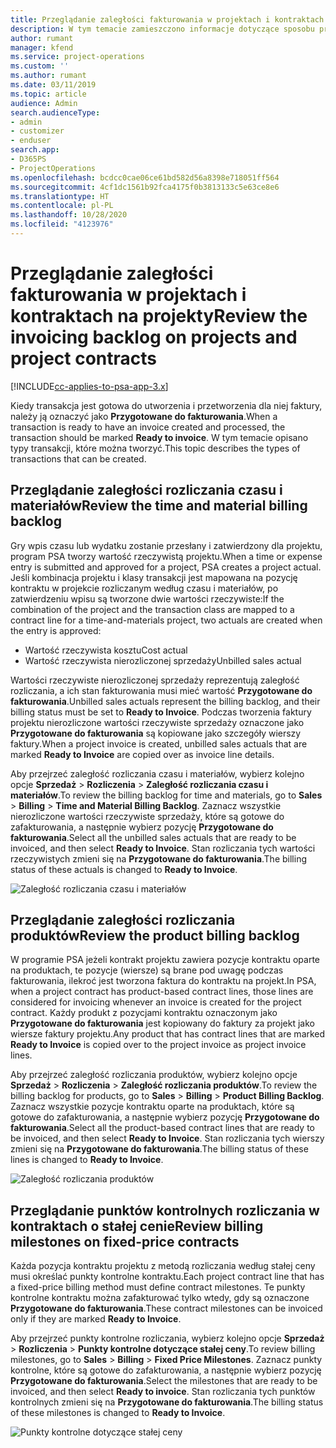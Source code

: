 ```yaml
---
title: Przeglądanie zaległości fakturowania w projektach i kontraktach na projekty
description: W tym temacie zamieszczono informacje dotyczące sposobu przeglądania zaległości dotyczących wpisów czasu, wydatków i projektów oraz ich oznaczania jako gotowych do zafakturowania.
author: rumant
manager: kfend
ms.service: project-operations
ms.custom: ''
ms.author: rumant
ms.date: 03/11/2019
ms.topic: article
audience: Admin
search.audienceType:
- admin
- customizer
- enduser
search.app:
- D365PS
- ProjectOperations
ms.openlocfilehash: bcdcc0cae06ce61bd582d56a8398e718051ff564
ms.sourcegitcommit: 4cf1dc1561b92fca4175f0b3813133c5e63ce8e6
ms.translationtype: HT
ms.contentlocale: pl-PL
ms.lasthandoff: 10/28/2020
ms.locfileid: "4123976"
---
```

# <a name="review-the-invoicing-backlog-on-projects-and-project-contracts"></a><span data-ttu-id="527c2-103">Przeglądanie zaległości fakturowania w projektach i kontraktach na projekty</span><span class="sxs-lookup"><span data-stu-id="527c2-103">Review the invoicing backlog on projects and project contracts</span></span>

[!INCLUDE[cc-applies-to-psa-app-3.x](../includes/cc-applies-to-psa-app-3x.md)]

<span data-ttu-id="527c2-104">Kiedy transakcja jest gotowa do utworzenia i przetworzenia dla niej faktury, należy ją oznaczyć jako **Przygotowane do fakturowania**.</span><span class="sxs-lookup"><span data-stu-id="527c2-104">When a transaction is ready to have an invoice created and processed, the transaction should be marked **Ready to invoice**.</span></span> <span data-ttu-id="527c2-105">W tym temacie opisano typy transakcji, które można tworzyć.</span><span class="sxs-lookup"><span data-stu-id="527c2-105">This topic describes the types of transactions that can be created.</span></span>

## <a name="review-the-time-and-material-billing-backlog"></a><span data-ttu-id="527c2-106">Przeglądanie zaległości rozliczania czasu i materiałów</span><span class="sxs-lookup"><span data-stu-id="527c2-106">Review the time and material billing backlog</span></span>

<span data-ttu-id="527c2-107">Gry wpis czasu lub wydatku zostanie przesłany i zatwierdzony dla projektu, program PSA tworzy wartość rzeczywistą projektu.</span><span class="sxs-lookup"><span data-stu-id="527c2-107">When a time or expense entry is submitted and approved for a project, PSA creates a project actual.</span></span> <span data-ttu-id="527c2-108">Jeśli kombinacja projektu i klasy transakcji jest mapowana na pozycję kontraktu w projekcie rozliczanym według czasu i materiałów, po zatwierdzeniu wpisu są tworzone dwie wartości rzeczywiste:</span><span class="sxs-lookup"><span data-stu-id="527c2-108">If the combination of the project and the transaction class are mapped to a contract line for a time-and-materials project, two actuals are created when the entry is approved:</span></span>

- <span data-ttu-id="527c2-109">Wartość rzeczywista kosztu</span><span class="sxs-lookup"><span data-stu-id="527c2-109">Cost actual</span></span> 
- <span data-ttu-id="527c2-110">Wartość rzeczywista nierozliczonej sprzedaży</span><span class="sxs-lookup"><span data-stu-id="527c2-110">Unbilled sales actual</span></span>

<span data-ttu-id="527c2-111">Wartości rzeczywiste nierozliczonej sprzedaży reprezentują zaległość rozliczania, a ich stan fakturowania musi mieć wartość **Przygotowane do fakturowania**.</span><span class="sxs-lookup"><span data-stu-id="527c2-111">Unbilled sales actuals represent the billing backlog, and their billing status must be set to **Ready to Invoice**.</span></span> <span data-ttu-id="527c2-112">Podczas tworzenia faktury projektu nierozliczone wartości rzeczywiste sprzedaży oznaczone jako **Przygotowane do fakturowania** są kopiowane jako szczegóły wierszy faktury.</span><span class="sxs-lookup"><span data-stu-id="527c2-112">When a project invoice is created, unbilled sales actuals that are marked **Ready to Invoice** are copied over as invoice line details.</span></span>

<span data-ttu-id="527c2-113">Aby przejrzeć zaległość rozliczania czasu i materiałów, wybierz kolejno opcje **Sprzedaż** \> **Rozliczenia** \> **Zaległość rozliczania czasu i materiałów**.</span><span class="sxs-lookup"><span data-stu-id="527c2-113">To review the billing backlog for time and materials, go to **Sales** \> **Billing** \> **Time and Material Billing Backlog**.</span></span> <span data-ttu-id="527c2-114">Zaznacz wszystkie nierozliczone wartości rzeczywiste sprzedaży, które są gotowe do zafakturowania, a następnie wybierz pozycję **Przygotowane do fakturowania**.</span><span class="sxs-lookup"><span data-stu-id="527c2-114">Select all the unbilled sales actuals that are ready to be invoiced, and then select **Ready to Invoice**.</span></span> <span data-ttu-id="527c2-115">Stan rozliczania tych wartości rzeczywistych zmieni się na **Przygotowane do fakturowania**.</span><span class="sxs-lookup"><span data-stu-id="527c2-115">The billing status of these actuals is changed to **Ready to Invoice**.</span></span>

![Zaległość rozliczania czasu i materiałów](media/TMBacklog.png)

## <a name="review-the-product-billing-backlog"></a><span data-ttu-id="527c2-117">Przeglądanie zaległości rozliczania produktów</span><span class="sxs-lookup"><span data-stu-id="527c2-117">Review the product billing backlog</span></span>

<span data-ttu-id="527c2-118">W programie PSA jeżeli kontrakt projektu zawiera pozycje kontraktu oparte na produktach, te pozycje (wiersze) są brane pod uwagę podczas fakturowania, ilekroć jest tworzona faktura do kontraktu na projekt.</span><span class="sxs-lookup"><span data-stu-id="527c2-118">In PSA, when a project contract has product-based contract lines, those lines are considered for invoicing whenever an invoice is created for the project contract.</span></span> <span data-ttu-id="527c2-119">Każdy produkt z pozycjami kontraktu oznaczonym jako **Przygotowane do fakturowania** jest kopiowany do faktury za projekt jako wiersze faktury projektu.</span><span class="sxs-lookup"><span data-stu-id="527c2-119">Any product that has contract lines that are marked **Ready to Invoice** is copied over to the project invoice as project invoice lines.</span></span>

<span data-ttu-id="527c2-120">Aby przejrzeć zaległość rozliczania produktów, wybierz kolejno opcje **Sprzedaż** \> **Rozliczenia** \> **Zaległość rozliczania produktów**.</span><span class="sxs-lookup"><span data-stu-id="527c2-120">To review the billing backlog for products, go to **Sales** \> **Billing** \> **Product Billing Backlog**.</span></span> <span data-ttu-id="527c2-121">Zaznacz wszystkie pozycje kontraktu oparte na produktach, które są gotowe do zafakturowania, a następnie wybierz pozycję **Przygotowane do fakturowania**.</span><span class="sxs-lookup"><span data-stu-id="527c2-121">Select all the product-based contract lines that are ready to be invoiced, and then select **Ready to Invoice**.</span></span> <span data-ttu-id="527c2-122">Stan rozliczania tych wierszy zmieni się na **Przygotowane do fakturowania**.</span><span class="sxs-lookup"><span data-stu-id="527c2-122">The billing status of these lines is changed to **Ready to Invoice**.</span></span>

![Zaległość rozliczania produktów](media/ProductBacklog.png)

## <a name="review-billing-milestones-on-fixed-price-contracts"></a><span data-ttu-id="527c2-124">Przeglądanie punktów kontrolnych rozliczania w kontraktach o stałej cenie</span><span class="sxs-lookup"><span data-stu-id="527c2-124">Review billing milestones on fixed-price contracts</span></span>

<span data-ttu-id="527c2-125">Każda pozycja kontraktu projektu z metodą rozliczania według stałej ceny musi określać punkty kontrolne kontraktu.</span><span class="sxs-lookup"><span data-stu-id="527c2-125">Each project contract line that has a fixed-price billing method must define contract milestones.</span></span> <span data-ttu-id="527c2-126">Te punkty kontrolne kontraktu można zafakturować tylko wtedy, gdy są oznaczone **Przygotowane do fakturowania**.</span><span class="sxs-lookup"><span data-stu-id="527c2-126">These contract milestones can be invoiced only if they are marked **Ready to Invoice**.</span></span> 

<span data-ttu-id="527c2-127">Aby przejrzeć punkty kontrolne rozliczania, wybierz kolejno opcje **Sprzedaż** \> **Rozliczenia** \> **Punkty kontrolne dotyczące stałej ceny**.</span><span class="sxs-lookup"><span data-stu-id="527c2-127">To review billing milestones, go to **Sales** \> **Billing** \> **Fixed Price Milestones**.</span></span> <span data-ttu-id="527c2-128">Zaznacz punkty kontrolne, które są gotowe do zafakturowania, a następnie wybierz pozycję **Przygotowane do fakturowania**.</span><span class="sxs-lookup"><span data-stu-id="527c2-128">Select the milestones that are ready to be invoiced, and then select **Ready to invoice**.</span></span> <span data-ttu-id="527c2-129">Stan rozliczania tych punktów kontrolnych zmieni się na **Przygotowane do fakturowania**.</span><span class="sxs-lookup"><span data-stu-id="527c2-129">The billing status of these milestones is changed to **Ready to Invoice**.</span></span>

![Punkty kontrolne dotyczące stałej ceny](media/FPBacklog.png)
